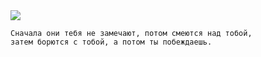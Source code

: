 <!--2016-04-17 10:02:36-->
<img src="/posts/Подборка цитат и афоризмов/john_galsworthy.jpg">

    Сначала они тебя не замечают, потом смеются над тобой, 
    затем борются с тобой, а потом ты побеждаешь.